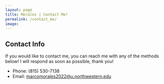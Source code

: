 ```yaml
---
layout: page
title: Morales | Contact Me!
permalink: /contact_me/
image:
---
```


## Contact Info
If you would like to contact me, you can reach me with any of the methods below! I will respond as soon as possible, thank you!

* Phone: (815) 530-7138
* Email: [marcomorales2022@u.northwestern.edu](marcomorales2022@u.northwestern.edu)



